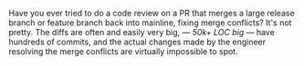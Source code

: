 Have you ever tried to do a code review on a PR that merges a large release branch or feature branch back into mainline, fixing merge conflicts? It's not pretty. The diffs are often and easily very big, *— 50k+ LOC big —* have hundreds of commits, and the actual changes made by the engineer resolving the merge conflicts are virtually impossible to spot.
